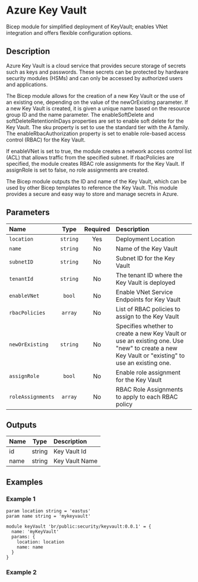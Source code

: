 # Azure Key Vault

Bicep module for simplified deployment of KeyVault; enables VNet integration and offers flexible configuration options.

## Description

Azure Key Vault is a cloud service that provides secure storage of secrets such as keys and passwords. These secrets can be protected by hardware security modules (HSMs) and can only be accessed by authorized users and applications.

The Bicep module allows for the creation of a new Key Vault or the use of an existing one, depending on the value of the newOrExisting parameter. If a new Key Vault is created, it is given a unique name based on the resource group ID and the name parameter. The enableSoftDelete and softDeleteRetentionInDays properties are set to enable soft delete for the Key Vault. The sku property is set to use the standard tier with the A family. The enableRbacAuthorization property is set to enable role-based access control (RBAC) for the Key Vault.

If enableVNet is set to true, the module creates a network access control list (ACL) that allows traffic from the specified subnet. If rbacPolicies are specified, the module creates RBAC role assignments for the Key Vault. If assignRole is set to false, no role assignments are created.

The Bicep module outputs the ID and name of the Key Vault, which can be used by other Bicep templates to reference the Key Vault. This module provides a secure and easy way to store and manage secrets in Azure.

## Parameters

| Name              | Type     | Required | Description                                                                                                                                   |
| :---------------- | :------: | :------: | :-------------------------------------------------------------------------------------------------------------------------------------------- |
| `location`        | `string` | Yes      | Deployment Location                                                                                                                           |
| `name`            | `string` | No       | Name of the Key Vault                                                                                                                         |
| `subnetID`        | `string` | No       | Subnet ID for the Key Vault                                                                                                                   |
| `tenantId`        | `string` | No       | The tenant ID where the Key Vault is deployed                                                                                                 |
| `enableVNet`      | `bool`   | No       | Enable VNet Service Endpoints for Key Vault                                                                                                   |
| `rbacPolicies`    | `array`  | No       | List of RBAC policies to assign to the Key Vault                                                                                              |
| `newOrExisting`   | `string` | No       | Specifies whether to create a new Key Vault or use an existing one. Use "new" to create a new Key Vault or "existing" to use an existing one. |
| `assignRole`      | `bool`   | No       | Enable role assignment for the Key Vault                                                                                                      |
| `roleAssignments` | `array`  | No       | RBAC Role Assignments to apply to each RBAC policy                                                                                            |

## Outputs

| Name | Type   | Description    |
| :--- | :----: | :------------- |
| id   | string | Key Vault Id   |
| name | string | Key Vault Name |

## Examples

### Example 1

```bicep
param location string = 'eastus'
param name string = 'mykeyvault'

module keyVault 'br/public:security/keyvault:0.0.1' = {
  name: 'myKeyVault'
  params: {
    location: location
    name: name
  }
}
```

### Example 2

```bicep
```